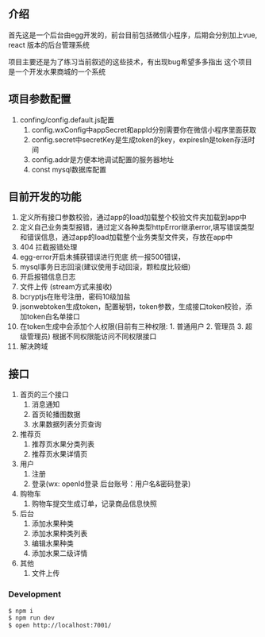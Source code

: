## 介绍
首先这是一个后台由egg开发的，前台目前包括微信小程序，后期会分别加上vue, react 版本的后台管理系统

项目主要还是为了练习当前叙述的这些技术，有出现bug希望多多指出
这个项目是一个开发水果商城的一个系统

## 项目参数配置
1. confing/config.default.js配置
    1. config.wxConfig中appSecret和appId分别需要你在微信小程序里面获取
    2. config.secret中secretKey是生成token的key，expiresIn是token存活时间
    3. config.addr是方便本地调试配置的服务器地址
    4. const mysql数据库配置

## 目前开发的功能
1. 定义所有接口参数校验，通过app的load加载整个校验文件夹加载到app中
2. 定义自己业务类型报错，通过定义各种类型httpError继承error,填写错误类型和错误信息，通过app的load加载整个业务类型文件夹，存放在app中
3. 404 拦截报错处理
4. egg-error开启未捕获错误进行兜底 统一报500错误，
5. mysql事务日志回滚(建议使用手动回滚，颗粒度比较细)
6. 开启报错信息日志
7. 文件上传 (stream方式来接收)
8. bcryptjs在账号注册，密码10级加盐
9. jsonwebtoken生成token，配置秘钥，token参数，生成接口token校验，添加token白名单接口
10. 在token生成中会添加个人权限(目前有三种权限: 1. 普通用户 2. 管理员 3. 超级管理员) 根据不同权限能访问不同权限接口
11. 解决跨域


## 接口
1. 首页的三个接口
    1. 消息通知
    2. 首页轮播图数据
    3. 水果数据列表分页查询
2. 推荐页
    1. 推荐页水果分类列表
    2. 推荐页水果详情页
3. 用户
    1. 注册
    2. 登录(wx: openId登录 后台账号：用户名&密码登录)
4. 购物车
    1. 购物车提交生成订单，记录商品信息快照
4. 后台
    1. 添加水果种类
    2. 添加水果种类列表
    3. 编辑水果种类
    4. 添加水果二级详情
5. 其他
    1. 文件上传


### Development

```bash
$ npm i
$ npm run dev
$ open http://localhost:7001/
```